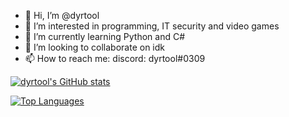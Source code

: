 - 👋 Hi, I’m @dyrtool
- 👀 I’m interested in programming, IT security and video games
- 🌱 I’m currently learning Python and C#
- 💞️ I’m looking to collaborate on idk
- 📫 How to reach me: discord: dyrtool#0309

[![dyrtool's GitHub stats](https://github-readme-stats.vercel.app/api?username=dyrtool&theme=dark)](https://camo.githubusercontent.com/7619052b58a1e61d8426dc35d2f4d2d7455f047e6027509b749c815ef89a74e9/68747470733a2f2f6769746875622d726561646d652d73746174732e76657263656c2e6170702f6170693f757365726e616d653d647972746f6f6c)

[![Top Languages](https://github-readme-stats.vercel.app/api/top-langs/?username=dyrtool&theme=dark)](https://github.com/anuraghazra/github-readme-stats)

<!---
dyrtool/dyrtool is a ✨ special ✨ repository because its `README.md` (this file) appears on your GitHub profile.
You can click the Preview link to take a look at your changes.
--->
